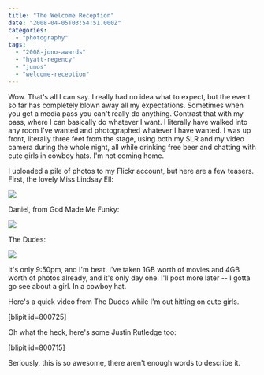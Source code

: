 ```yaml
---
title: "The Welcome Reception"
date: "2008-04-05T03:54:51.000Z"
categories: 
  - "photography"
tags: 
  - "2008-juno-awards"
  - "hyatt-regency"
  - "junos"
  - "welcome-reception"
---
```


Wow. That's all I can say. I really had no idea what to expect, but the event so far has completely blown away all my expectations. Sometimes when you get a media pass you can't really do anything. Contrast that with my pass, where I can basically do whatever I want. I literally have walked into any room I've wanted and photographed whatever I have wanted. I was up front, literally three feet from the stage, using both my SLR and my video camera during the whole night, all while drinking free beer and chatting with cute girls in cowboy hats. I'm not coming home.

I uploaded a pile of photos to my Flickr account, but here are a few teasers. First, the lovely Miss Lindsay Ell:

[![](http://farm3.static.flickr.com/2258/2389102164_52e61aba4b.jpg?v=0)](http://flickr.com/photos/duanestorey/2389102164/)

Daniel, from God Made Me Funky:

[![](http://farm3.static.flickr.com/2086/2388297489_348c680364.jpg?v=0)](http://flickr.com/photos/duanestorey/2388297489/)

The Dudes:

[![](http://farm3.static.flickr.com/2199/2389090846_f34a379081.jpg?v=0)](http://flickr.com/photos/duanestorey/2389090846/in/photostream/)

It's only 9:50pm, and I'm beat. I've taken 1GB worth of movies and 4GB worth of photos already, and it's only day one. I'll post more later -- I gotta go see about a girl. In a cowboy hat.

Here's a quick video from The Dudes while I'm out hitting on cute girls.

\[blipit id=800725\]

Oh what the heck, here's some Justin Rutledge too:

\[blipit id=800715\]

Seriously, this is so awesome, there aren't enough words to describe it.
